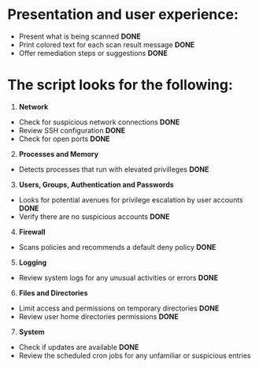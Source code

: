 # Presentation and user experience:

- Present what is being scanned **DONE**
- Print colored text for each scan result message **DONE**
- Offer remediation steps or suggestions **DONE**

# The script looks for the following:

1. **Network**
- Check for suspicious network connections **DONE**
- Review SSH configuration **DONE** 
- Check for open ports **DONE**

2. **Processes and Memory**
- Detects processes that run with elevated privilleges **DONE**

3. **Users, Groups, Authentication and Passwords**
- Looks for potential avenues for privilege escalation by user accounts **DONE** 
- Verify there are no suspicious accounts **DONE**

4. **Firewall**
- Scans policies and recommends a default deny policy **DONE**

5. **Logging**
- Review system logs for any unusual activities or errors **DONE**

6. **Files and Directories** 
- Limit access and permissions on temporary directories **DONE**
- Review user home directories permissions **DONE**

7. **System**
- Check if updates are available **DONE**
- Review the scheduled cron jobs for any unfamiliar or suspicious entries
